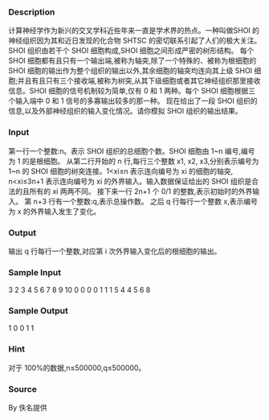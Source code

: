 
### Description
计算神经学作为新兴的交叉学科近些年来一直是学术界的热点。一种叫做SHOI 的神经组织因为其和近日发现的化合物 SHTSC 的密切联系引起了人们的极大关注。
SHOI 组织由若干个 SHOI 细胞构成,SHOI 细胞之间形成严密的树形结构。
每个 SHOI 细胞都有且只有一个输出端,被称为轴突,除了一个特殊的、被称为根细胞的 SHOI 细胞的输出作为整个组织的输出以外,其余细胞的轴突均连向其上级 SHOI 细胞;并且有且只有三个接收端,被称为树突,从其下级细胞或者其它神经组织那里接收信息。SHOI 细胞的信号机制较为简单,仅有 0 和 1 两种。每个 SHOI 细胞根据三个输入端中 0 和 1 信号的多寡输出较多的那一种。
现在给出了一段 SHOI 组织的信息,以及外部神经组织的输入变化情况。请你模拟 SHOI 组织的输出结果。

### Input
第一行一个整数:n。表示 SHOI 组织的总细胞个数。SHOI 细胞由 1~n 编号,编号为 1 的是根细胞。
从第二行开始的 n 行,每行三个整数 x1, x2, x3,分别表示编号为 1~n 的 SHOI 细胞的树突连接。1<xi≤n 表示连向编号为 xi 的细胞的轴突, n<xi≤3n+1 表示连向编号为 xi 的外界输入。输入数据保证给出的 SHOI 组织是合法的且所有的 xi 两两不同。
接下来一行 2n+1 个 0/1 的整数,表示初始时的外界输入。
第 n+3 行有一个整数:q,表示总操作数。
之后 q 行每行一个整数 x,表示编号为 x 的外界输入发生了变化。

### Output
输出 q 行每行一个整数,对应第 i 次外界输入变化后的根细胞的输出。

### Sample Input
3 
2 3 4 
5 6 7 
8 9 10 
0 0 0 0 1 1 1 
5 
4 
4 
5 
6 
8 

### Sample Output
1
0
0
1
1
### Hint
对于 100%的数据,n≤500000,q≤500000。
### Source
By 佚名提供
